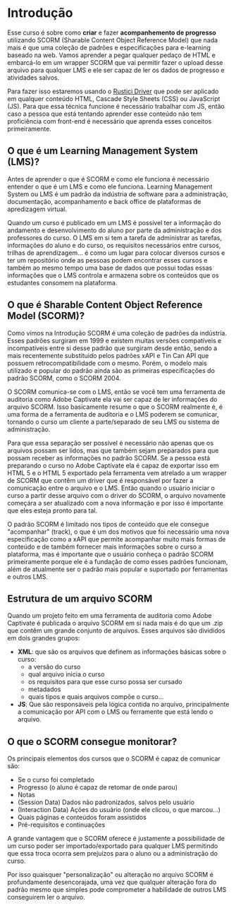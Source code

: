 # Introdução

Esse curso é sobre como **criar** e fazer **acompanhemento de progresso** utilizando SCORM (Sharable Content Object Reference Model) que nada mais é que uma coleção de padrões e especificações para e-learning baseado na web. Vamos aprender a pegar qualquer pedaço de HTML e embarcá-lo em um wrapper SCORM que vai permitir fazer o upload desse arquivo para qualquer LMS e ele ser capaz de ler os dados de progresso e atividades salvos.

Para fazer isso estaremos usando o [Rustici Driver](https://rusticisoftware.com/products/rustici-driver/) que pode ser aplicado em qualquer conteúdo HTML, Cascade Style Sheets (CSS) ou JavaScript (JS). Para que essa técnica funcione é necessário trabalhar com JS, então caso a pessoa que está tentando aprender esse conteúdo não tem proficiência com front-end é necessário que aprenda esses conceitos primeiramente.

## O que é um Learning Management System (LMS)?

Antes de aprender o que é SCORM e como ele funciona é necessário entender o que é um LMS e como ele funciona. Learning Management System ou LMS é um padrão da indústria de software para a administração, documentação, acompanhamento e back office de plataformas de apredizagem virtual.

Quando um curso é publicado em um LMS é possível ter a informação do andamento e desenvolvimento do aluno por parte da administração e dos professores do curso. O LMS em si tem a tarefa de administrar as tarefas, informações do aluno e do curso, os requisitos necessários entre cursos, trilhas de aprendizagem... é como um lugar para colocar diversos cursos e ter um repositório onde as pessoas podem encontrar esses cursos e também ao mesmo tempo uma base de dados que possui todas essas informações que o LMS controla e armazena sobre os conteúdos que os estudantes consomem na plataforma.

## O que é Sharable Content Object Reference Model (SCORM)?

Como vimos na Introdução SCORM é uma coleção de padrões da indústria. Esses padrões surgiram em 1999 e existem muitas versões compatíveis e incompatíveis entre si desse padrão que surgiram desde então, sendo a mais recentemente substituido pelos padrões xAPI e Tin Can API que possuem retrocompatibilidade com o mesmo. Porém, o modelo mais utilizado e popular do padrão ainda são as primeiras especificações do padrão SCORM, como o SCORM 2004.

O SCORM comunica-se com o LMS, então se você tem uma ferramenta de auditoria como Adobe Captivate ela vai ser capaz de ler informações do arquivo SCORM. Isso basicamente resume o que o SCORM realmente é, é uma forma de a ferramenta de auditoria e o LMS poderem se comunicar, tornando o curso um cliente a parte/separado de seu LMS ou sistema de administração.

Para que essa separação ser possível é necessário não apenas que os arquivos possam ser lidos, mas que também sejam preparados para que possam receber as informações no padrão SCORM. Se a pessoa está preparando o curso no Adobe Captivate ela é capaz de exportar isso em HTML 5 e o HTML 5 exportado pela ferramenta vem atrelado a um wrapper de SCORM que contêm um driver que é responsável por fazer a comunicação entre o arquivo e o LMS. Então quando o usuário iniciar o curso a partir desse arquivo com o driver do SCORM, o arquivo novamente começára a ser atualizado com a nova informação e por isso é importante que eles esteja pronto para tal.

O padrão SCORM é limitado nos tipos de conteúdo que ele consegue "acompanhar" (track), o que é um dos motivos que foi necessário uma nova especificação como a xAPI que permite acompanhar muito mais formas de conteúdo e de também fornecer mais informações sobre o curso a plataforma, mas é importante que o usuário conheça o padrão SCORM primeiramente porque ele é a fundação de como esses padrões funcionam, além de atualmente ser o padrão mais popular e suportado por ferramentas e outros LMS.

## Estrutura de um arquivo SCORM

Quando um projeto feito em uma ferramenta de auditoria como Adobe Captivate é publicada o arquivo SCORM em si nada mais é do que um .zip que contêm um grande conjunto de arquivos. Esses arquivos são divididos em dois grandes grupos:

 - **XML**: que são os arquivos que definem as informações básicas sobre o curso:
    - a versão do curso
    - qual arquivo inicia o curso
    - os requisitos para que esse curso possa ser cursado
    - metadados
    - quais tipos e quais arquivos compõe o curso...
- **JS**: Que são responsáveis pela lógica contida no arquivo, principalmente a comunicação por API com o LMS ou ferramente que está lendo o arquivo.

## O que o SCORM consegue monitorar?

Os principais elementos dos cursos que o SCORM é capaz de comunicar são:

- Se o curso foi completado
- Progresso (o aluno é capaz de retomar de onde parou)
- Notas
- (Session Data) Dados não padronizados, salvos pelo usuário
- (Interaction Data) Ações do usuário (onde ele clicou, o que marcou...)
- Quais páginas e conteúdos foram assistidos
- Pré-requisitos e continuações

A grande vantagem que o SCORM oferece é justamente a possibilidade de um curso poder ser importado/exportado para qualquer LMS permitindo que essa troca ocorra sem prejuízos para o aluno ou a administração do curso.

Por isso quaisquer "personalização" ou alteração no arquivo SCORM é profundamente desencorajada, uma vez que qualquer alteração fora do padrão mesmo que simples pode comprometer a habilidade de outros LMS conseguirem ler o arquivo.
